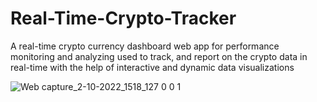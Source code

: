 # Real-Time-Crypto-Tracker
A real-time crypto currency dashboard web app for  performance monitoring and analyzing used to track, and report on the crypto data in real-time with the help of interactive and dynamic data visualizations 

![Web capture_2-10-2022_1518_127 0 0 1](https://user-images.githubusercontent.com/88095507/193427025-63ed3e2a-5cdf-4da8-b9a0-c1fe96c48069.jpeg)
